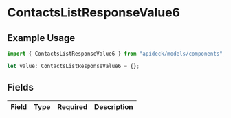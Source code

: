 # ContactsListResponseValue6

## Example Usage

```typescript
import { ContactsListResponseValue6 } from "apideck/models/components";

let value: ContactsListResponseValue6 = {};
```

## Fields

| Field       | Type        | Required    | Description |
| ----------- | ----------- | ----------- | ----------- |